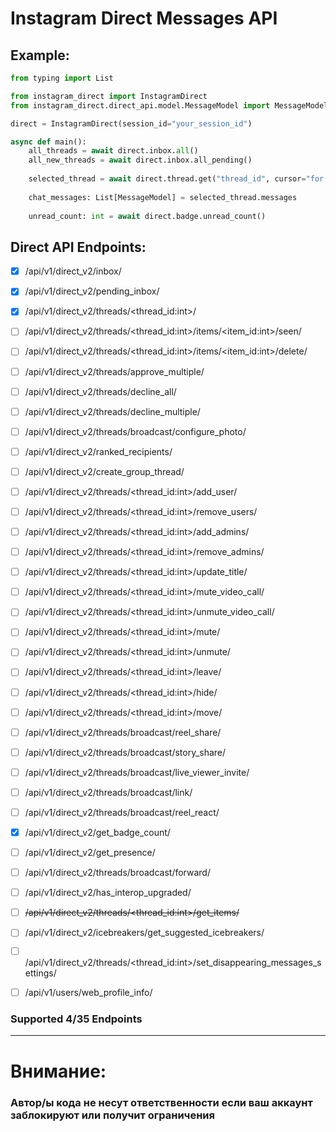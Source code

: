 # Instagram Direct Messages API 

## Example:

```python
from typing import List

from instagram_direct import InstagramDirect
from instagram_direct.direct_api.model.MessageModel import MessageModel

direct = InstagramDirect(session_id="your_session_id")

async def main():
    all_threads = await direct.inbox.all()
    all_new_threads = await direct.inbox.all_pending()
    
    selected_thread = await direct.thread.get("thread_id", cursor="for previus pages")
    
    chat_messages: List[MessageModel] = selected_thread.messages
    
    unread_count: int = await direct.badge.unread_count()

```

## Direct API Endpoints:

- [x] /api/v1/direct_v2/inbox/
- [x] /api/v1/direct_v2/pending_inbox/
- [x] /api/v1/direct_v2/threads/<thread_id:int>/
- [ ] /api/v1/direct_v2/threads/<thread_id:int>/items/<item_id:int>/seen/
- [ ] /api/v1/direct_v2/threads/<thread_id:int>/items/<item_id:int>/delete/
- [ ] /api/v1/direct_v2/threads/approve_multiple/
- [ ] /api/v1/direct_v2/threads/decline_all/
- [ ] /api/v1/direct_v2/threads/decline_multiple/
- [ ] /api/v1/direct_v2/threads/broadcast/configure_photo/
- [ ] /api/v1/direct_v2/ranked_recipients/
- [ ] /api/v1/direct_v2/create_group_thread/
- [ ] /api/v1/direct_v2/threads/<thread_id:int>/add_user/
- [ ] /api/v1/direct_v2/threads/<thread_id:int>/remove_users/
- [ ] /api/v1/direct_v2/threads/<thread_id:int>/add_admins/
- [ ] /api/v1/direct_v2/threads/<thread_id:int>/remove_admins/
- [ ] /api/v1/direct_v2/threads/<thread_id:int>/update_title/
- [ ] /api/v1/direct_v2/threads/<thread_id:int>/mute_video_call/
- [ ] /api/v1/direct_v2/threads/<thread_id:int>/unmute_video_call/
- [ ] /api/v1/direct_v2/threads/<thread_id:int>/mute/
- [ ] /api/v1/direct_v2/threads/<thread_id:int>/unmute/
- [ ] /api/v1/direct_v2/threads/<thread_id:int>/leave/
- [ ] /api/v1/direct_v2/threads/<thread_id:int>/hide/
- [ ] /api/v1/direct_v2/threads/<thread_id:int>/move/
- [ ] /api/v1/direct_v2/threads/broadcast/reel_share/
- [ ] /api/v1/direct_v2/threads/broadcast/story_share/
- [ ] /api/v1/direct_v2/threads/broadcast/live_viewer_invite/
- [ ] /api/v1/direct_v2/threads/broadcast/link/
- [ ] /api/v1/direct_v2/threads/broadcast/reel_react/
- [x] /api/v1/direct_v2/get_badge_count/
- [ ] /api/v1/direct_v2/get_presence/
- [ ] /api/v1/direct_v2/threads/broadcast/forward/
- [ ] /api/v1/direct_v2/has_interop_upgraded/
- [ ] ~~/api/v1/direct_v2/threads/<thread_id:int>/get_items/~~
- [ ] /api/v1/direct_v2/icebreakers/get_suggested_icebreakers/
- [ ] /api/v1/direct_v2/threads/<thread_id:int>/set_disappearing_messages_settings/
- [ ] /api/v1/users/web_profile_info/


### Supported 4/35 Endpoints

---

# Внимание:

### Автор/ы кода не несут ответственности если ваш аккаунт заблокируют или получит ограничения

